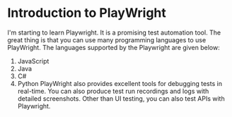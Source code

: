 # Introduction to PlayWright
I'm starting to learn Playwright. It is a promising test automation tool.
The great thing is that you can use many programming languages to use PlayWright. 
The languages supported by the Playwright are given below:
1. JavaScript
2. Java
3. C#
4. Python
 PlayWright also provides excellent tools for debugging tests in real-time. You can also produce test run recordings and logs with detailed screenshots.
Other than UI testing, you can also test APIs with Playwright. 
